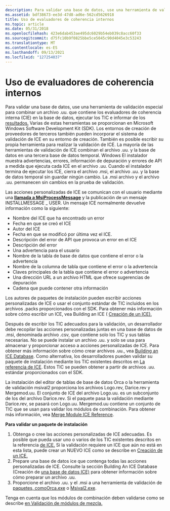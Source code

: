 ```yaml
---
description: Para validar una base de datos, use una herramienta de validación especial para combinar un archivo .uu. que contiene los evaluadores de coherencia interna (CIE) en la base de datos, ejecutar los TIC e informar de los resultados.
ms.assetid: bdf38673-ee3d-47d8-ad6e-562cd5626918
title: Uso de evaluadores de coherencia internos
ms.topic: article
ms.date: 05/31/2018
ms.openlocfilehash: 423e6dab453ae495dc6029b54eb039c8acc60f33
ms.sourcegitcommit: d75fc10b9f0825bbe5ce5045c90d4045e3c53243
ms.translationtype: MT
ms.contentlocale: es-ES
ms.lasthandoff: 09/13/2021
ms.locfileid: "127254037"
---
```

# <a name="using-internal-consistency-evaluators"></a>Uso de evaluadores de coherencia internos

Para validar una base de datos, use una herramienta de validación especial para combinar un archivo .uu. que contiene los evaluadores de coherencia interna (CIE) en la base de datos, ejecutar los TIC e informar de los [resultados.](internal-consistency-evaluators-ices.md) Varias de estas herramientas se proporcionan en Microsoft Windows Software Development Kit (SDK). Los entornos de creación de proveedores de terceros también pueden incorporar el sistema de validación de ICE en su entorno de creación. También es posible escribir su propia herramienta para realizar la validación de ICE. La mayoría de las herramientas de validación de ICE combinan el archivo .uu. y la base de datos en una tercera base de datos temporal. Windows El instalador muestra advertencias, errores, información de depuración y errores de API a medida que ejecuta cada ICE en el archivo .uu. Cuando el instalador termina de ejecutar los ICE, cierra el archivo .msi, el archivo .uu. y la base de datos temporal sin guardar ningún cambio. La .msi archivo y el archivo .uu. permanecen sin cambios en la prueba de validación.

Las acciones personalizadas de ICE se comunican con el usuario mediante una [**llamada a MsiProcessMessage**](/windows/desktop/api/Msiquery/nf-msiquery-msiprocessmessage) y la publicación de un mensaje INSTALLMESSAGE \_ USER. Un mensaje ICE normalmente devuelve información como la siguiente:

-   Nombre del ICE que ha encontrado un error
-   Fecha en que se creó el ICE
-   Autor del ICE
-   Fecha en que se modificó por última vez el ICE.
-   Descripción del error de API que provoca un error en el ICE
-   Descripción del error
-   Una advertencia para el usuario
-   Nombre de la tabla de base de datos que contiene el error o la advertencia
-   Nombre de la columna de tabla que contiene el error o la advertencia
-   Claves principales de la tabla que contiene el error o advertencia
-   Una dirección URL a un archivo HTML que ofrece sugerencias de depuración
-   Cadena que puede contener otra información

Los autores de paquetes de instalación pueden escribir acciones personalizadas de ICE o usar el conjunto estándar de TIC incluidos en los archivos .packs proporcionados con el SDK. Para obtener más información sobre cómo escribir un ICE, vea Building an ICE ( [Creación de un ICE).](building-an-ice.md)

Después de escribir los TIC adecuados para la validación, un desarrollador debe recopilar las acciones personalizadas juntas en una base de datos de .msi, denominada archivo .csv, que contiene solo los TIC y sus tablas necesarias. No se puede instalar un archivo .uu. y solo se usa para almacenar y proporcionar acceso a acciones personalizadas de ICE. Para obtener más información sobre cómo crear archivos .uu., vea [Building an ICE Database](building-an-ice-database.md). Como alternativa, los desarrolladores pueden validar su paquete de instalación mediante los TIC existentes descritos en [La referencia de ICE](ice-reference.md). Estos TIC se pueden obtener a partir de archivos .uu. estándar proporcionados con el SDK.

La instalación del editor de tablas de base de datos Orca o la herramienta de validación msival2 proporciona los archivos Logo.rev, Darice.rev y Mergemod.uu. El conjunto de ICE del archivo Logo.uu. es un subconjunto de los del archivo Darice.rev. Si el paquete pasa la validación mediante Darice.rev, se pasará con Logo.uu. Mergemod.uu contiene un conjunto de TIC que se usan para validar los módulos de combinación. Para obtener más información, vea [Merge Module ICE Reference](merge-module-ice-reference.md).

**Para validar un paquete de instalación**

1.  Obtenga o cree las acciones personalizadas de ICE adecuadas. Es posible que pueda usar uno o varios de los TIC existentes descritos en la referencia [de ICE.](ice-reference.md) Si la validación requiere un ICE que aún no está en esta lista, puede crear un NUEVO ICE como se describe en [Creación de un ICE.](building-an-ice.md)
2.  Prepare una base de datos ice que contenga todas las acciones personalizadas de ICE. Consulte la sección Building An ICE Database (Creación de [una base de datos ICE)](building-an-ice-database.md) para obtener información sobre cómo preparar un archivo .uu.
3.  Proporcione el archivo .uu. y el .msi a una herramienta de validación de [ paquetes, comoOrca.exe](orca-exe.md) o [Msival2.exe](msival2-exe.md).

Tenga en cuenta que los módulos de combinación deben validarse como se describe [en Validación de módulos de mezcla.](validating-merge-modules.md)

 

 



